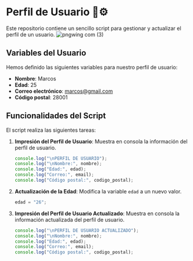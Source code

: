 # Perfil de Usuario 👤⚙️

Este repositorio contiene un sencillo script para gestionar y actualizar el perfil de un usuario. ![pngwing com (3)](https://github.com/user-attachments/assets/477fe444-04b8-4347-8a38-4b39ba3c6fee)


## Variables del Usuario

Hemos definido las siguientes variables para nuestro perfil de usuario:

- **Nombre**: Marcos
- **Edad**: 25
- **Correo electrónico**: marcos@gmail.com
- **Código postal**: 28001

## Funcionalidades del Script

El script realiza las siguientes tareas:

1. **Impresión del Perfil de Usuario**: Muestra en consola la información del perfil de usuario.
    ```javascript
    console.log("\nPERFIL DE USUARIO");
    console.log("\nNombre:", nombre);
    console.log("Edad:", edad);
    console.log("Correo:", email);
    console.log("Código postal:", codigo_postal);
    ```

2. **Actualización de la Edad**: Modifica la variable `edad` a un nuevo valor.
    ```javascript
    edad = "26";
    ```

3. **Impresión del Perfil de Usuario Actualizado**: Muestra en consola la información actualizada del perfil de usuario.
    ```javascript
    console.log("\nPERFIL DE USUARIO ACTUALIZADO");
    console.log("\nNombre:", nombre);
    console.log("Edad:", edad);
    console.log("Correo:", email);
    console.log("Código postal:", codigo_postal);
    ```




